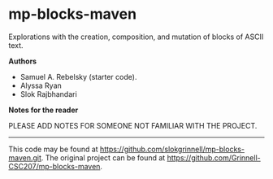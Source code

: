 # mp-blocks-maven

Explorations with the creation, composition, and mutation of blocks of ASCII text.

**Authors**

* Samuel A. Rebelsky (starter code).
* Alyssa Ryan
* Slok Rajbhandari

**Notes for the reader**

PLEASE ADD NOTES FOR SOMEONE NOT FAMILIAR WITH THE PROJECT.

---

This code may be found at <https://github.com/slokgrinnell/mp-blocks-maven.git>. The original project can be found at <https://github.com/Grinnell-CSC207/mp-blocks-maven>.
